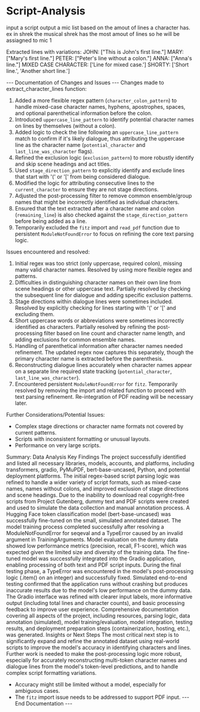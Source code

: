 # Script-Analysis
input a script output a mic list based on the amout of lines a character has. ex in shrek the musical shrek has the most amout of lines so he will be assiagned to mic 1


Extracted lines with variations:
JOHN: ["This is John's first line."]
MARY: ["Mary's first line."]
PETER: ["Peter's line without a colon."]
ANNA: ["Anna's line."]
MIXED CASE CHARACTER: ['Line for mixed case.']
SHORTY: ['Short line.', 'Another short line.']

--- Documentation of Changes and Issues ---
Changes made to extract_character_lines function:
1. Added a more flexible regex pattern (`character_colon_pattern`) to handle mixed-case character names, hyphens, apostrophes, spaces, and optional parenthetical information before the colon.
2. Introduced `uppercase_line_pattern` to identify potential character names on lines by themselves (without a colon).
3. Added logic to check the line following an `uppercase_line_pattern` match to confirm if it's likely dialogue, thus attributing the uppercase line as the character name (`potential_character` and `last_line_was_character` flags).
4. Refined the exclusion logic (`exclusion_pattern`) to more robustly identify and skip scene headings and act titles.
5. Used `stage_direction_pattern` to explicitly identify and exclude lines that start with '(' or '[' from being considered dialogue.
6. Modified the logic for attributing consecutive lines to the `current_character` to ensure they are not stage directions.
7. Adjusted the post-processing filter to remove common ensemble/group names that might be incorrectly identified as individual characters.
8. Ensured that the text extracted after a character name and colon (`remaining_line`) is also checked against the `stage_direction_pattern` before being added as a line.
9. Temporarily excluded the `fitz` import and `read_pdf` function due to persistent `ModuleNotFoundError` to focus on refining the core text parsing logic.

Issues encountered and resolved:
1. Initial regex was too strict (only uppercase, required colon), missing many valid character names. Resolved by using more flexible regex and patterns.
2. Difficulties in distinguishing character names on their own line from scene headings or other uppercase text. Partially resolved by checking the subsequent line for dialogue and adding specific exclusion patterns.
3. Stage directions within dialogue lines were sometimes included. Resolved by explicitly checking for lines starting with '(' or '[' and excluding them.
4. Short uppercase words or abbreviations were sometimes incorrectly identified as characters. Partially resolved by refining the post-processing filter based on line count and character name length, and adding exclusions for common ensemble names.
5. Handling of parenthetical information after character names needed refinement. The updated regex now captures this separately, though the primary character name is extracted before the parenthesis.
6. Reconstructing dialogue lines accurately when character names appear on a separate line required state tracking (`potential_character`, `last_line_was_character`).
7. Encountered persistent `ModuleNotFoundError` for `fitz`. Temporarily resolved by removing the import and related function to proceed with text parsing refinement. Re-integration of PDF reading will be necessary later.

Further Considerations/Potential Issues:
- Complex stage directions or character name formats not covered by current patterns.
- Scripts with inconsistent formatting or unusual layouts.
- Performance on very large scripts.




Summary:
Data Analysis Key Findings
The project successfully identified and listed all necessary libraries, models, accounts, and platforms, including transformers, gradio, PyMuPDF, bert-base-uncased, Python, and potential deployment platforms.
The initial regex-based script parsing logic was refined to handle a wider variety of script formats, such as mixed-case names, names without colons, and improved exclusion of stage directions and scene headings.
Due to the inability to download real copyright-free scripts from Project Gutenberg, dummy text and PDF scripts were created and used to simulate the data collection and manual annotation process.
A Hugging Face token classification model (bert-base-uncased) was successfully fine-tuned on the small, simulated annotated dataset.
The model training process completed successfully after resolving a ModuleNotFoundError for seqeval and a TypeError caused by an invalid argument in TrainingArguments.
Model evaluation on the dummy data showed low performance metrics (precision, recall, F1-score), which was expected given the limited size and diversity of the training data.
The fine-tuned model was successfully integrated into the Gradio application, enabling processing of both text and PDF script inputs.
During the final testing phase, a TypeError was encountered in the model's post-processing logic (.item() on an integer) and successfully fixed.
Simulated end-to-end testing confirmed that the application runs without crashing but produces inaccurate results due to the model's low performance on the dummy data.
The Gradio interface was refined with clearer input labels, more informative output (including total lines and character counts), and basic processing feedback to improve user experience.
Comprehensive documentation covering all aspects of the project, including resources, parsing logic, data annotation (simulated), model training/evaluation, model integration, testing results, and deployment preparation steps (containerization, hosting, etc.), was generated.
Insights or Next Steps
The most critical next step is to significantly expand and refine the annotated dataset using real-world scripts to improve the model's accuracy in identifying characters and lines.
Further work is needed to make the post-processing logic more robust, especially for accurately reconstructing multi-token character names and dialogue lines from the model's token-level predictions, and to handle complex script formatting variations.
- Accuracy might still be limited without a model, especially for ambiguous cases.
- The `fitz` import issue needs to be addressed to support PDF input.
--- End Documentation ---
